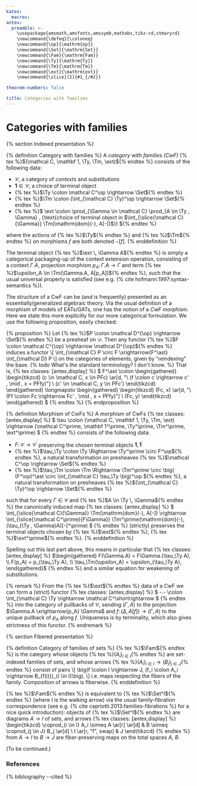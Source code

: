 ```yaml
---
katex:
  macros:
antex:
  preamble: >-
    \usepackage{amsmath,amsfonts,amssymb,mathabx,tikz-cd,stmaryrd}
    \newcommand{\defeq}{\coloneq}
    \newcommand{\op}{\mathrm{op}}
    \newcommand{\Set}{\mathrm{Set}}
    \newcommand{\Fam}{\mathrm{Fam}}
    \newcommand{\Ty}{\mathrm{Ty}}
    \newcommand{\Tm}{\mathrm{Tm}}
    \newcommand{\ext}{\mathrm{ext}}
    \newcommand{\slice}[2]{#1_{/#2}}

theorem-numbers: false

title: Categories with families
---
```


# Categories with families

{% section Indexed presentation %}

{% definition Category with families %}
A *category with families (CwF)* {% tex %}$(\mathcal C, \mathbf 1, \Ty, \Tm, \ext)${% endtex %} consists of the following data:
+ $\mathcal C$, a category of *contexts* and *substitutions*
+ $\mathbf 1 \in \mathcal C$, a choice of terminal object
+ {% tex %}$\Ty \colon \mathcal C^\op \rightarrow \Set${% endtex %}
+ {% tex %}$\Tm \colon (\int_{\mathcal C} \Ty)^\op \rightarrow \Set${% endtex %}
+ {% tex %}$
    \ext \colon \prod_{\Gamma \in \mathcal C} \prod_{A \in \Ty \, \Gamma}
      \, (\text{choice of terminal object in $\int_{\slice{\mathcal C}{\Gamma}} \Tm(\mathrm{dom}(-), A[-])$})
  ${% endtex %}

where the actions of {% tex %}$\Ty${% endtex %} and {% tex %}$\Tm${% endtex %} on morphisms $f$ are both denoted $-[f]$.
{% enddefinition %}

The terminal object {% tex %}$\ext \, \Gamma A${% endtex %} is simply a categorical packaging-up of the context extension operation, consisting of a context $\Gamma.A$, projection morphism $p_A \colon \Gamma.A \rightarrow \Gamma$ and term {% tex %}$\upsilon_A \in \Tm(\Gamma.A, A[p_A])${% endtex %}, such that the usual universal property is satisfied (see e.g. {% cite hofmann:1997:syntax-semantics %}).

The structure of a CwF can be (and is frequently) presented as an essentially/generalized algebraic theory.
Via the usual definition of a morphism of models of EATs/GATs, one has the notion of a *CwF morphism*.
Here we state this more explicitly for our more categorical formulation.
We use the following proposition, easily checked:

{% proposition %}
Let {% tex %}$P \colon \mathcal D^{\op} \rightarrow \Set${% endtex %} be a presheaf on $\mathcal D$.
Then any functor {% tex %}$F \colon \mathcal C^{\op} \rightarrow \mathcal D^{\op}${% endtex %} induces a functor
\\[ \int_{\mathcal C} P \circ F \xrightarrow{F^\ast} \int_{\mathcal D} P \\]
on the categories of elements, given by "reindexing" the base. {% todo What's the standard terminology? I don't know. %}
That is,
{% tex classes: [antex,display] %}
$
  F^\ast \colon
    \begin{gathered}
      \begin{tikzcd}
        (c \in \mathcal C, x \in PFc) \ar[d, "\ (f \colon c \rightarrow c' \, \mid \, x = PFfy)"] \\
        (c' \in \mathcal C, y \in PFc')
      \end{tikzcd}
    \end{gathered}
    \longmapsto
    \begin{gathered}
      \begin{tikzcd}
        (Fc, x) \ar[d, "\ (Ff \colon Fc \rightarrow Fc' \, \mid \, x = PFfy)"] \\
        (Fc, y)
      \end{tikzcd}
    \end{gathered}
$
{% endtex %}
{% endproposition %}

{% definition Morphism of CwFs %}
A morphism of CwFs
{% tex classes: [antex,display] %}
$
  \tau \colon (\mathcal C, \mathbf 1, \Ty, \Tm, \ext) \rightarrow (\mathcal C^\prime, \mathbf 1^\prime, \Ty^\prime, \Tm^\prime, \ext^\prime)
$
{% endtex %}
consists of the following data:
+ $F \colon \mathcal C \rightarrow \mathcal C^\prime$ preserving the chosen terminal objects $\mathbf 1, \mathbf 1^\prime$
+ {% tex %}$\tau_\Ty \colon \Ty \Rightarrow \Ty^\prime \circ F^\op${% endtex %},
  a natural transformation on presheaves {% tex %}$\mathcal C^\op \rightarrow \Set${% endtex %}
+ {% tex %}$\tau_\Tm \colon \Tm \Rightarrow \Tm^\prime \circ \big( (F^\op)^\ast \circ \int_{\mathcal C} \tau_\Ty \big)^\op ${% endtex %},
  a natural transformation on presheaves {% tex %}$(\int_{\mathcal C} \Ty)^\op \rightarrow \Set${% endtex %}

such that for every $\Gamma \in \mathcal C$ and {% tex %}$A \in \Ty \, \Gamma${% endtex %} the canonically induced map
{% tex classes: [antex,display] %}
$
  \int_{\slice{\mathcal C}{\Gamma}} \Tm(\mathrm{dom}(-), A[-])
    \rightarrow
    \int_{\slice{\mathcal C^\prime}{F\Gamma}} \Tm^\prime(\mathrm{dom}(-), (\tau_{\Ty \, \Gamma}A)[-]^\prime)
$
{% endtex %}
(strictly) preserves the terminal objects chosen by {% tex %}$\ext${% endtex %}, {% tex %}$\ext^\prime${% endtex %}.
{% enddefinition %}

Spelling out this last part above, this means in particular that
{% tex classes: [antex,display] %}
$\begin{gathered}
  F(\Gamma.A) = F\Gamma.(\tau_\Ty A), \\
  F(p_A) = p_{\tau_\Ty A}, \\
  \tau_\Tm(\upsilon_A) = \upsilon_{\tau_\Ty A},
\end{gathered}$
{% endtex %}
and a similar equation for weakening of substitutions.

{% remark %}
From the {% tex %}$\ext${% endtex %} data of a CwF we can form a (strict) functor
{% tex classes: [antex,display] %}
$
  -.- \colon \int_{\mathcal C} \Ty \rightarrow \mathcal C^\shortrightarrow
$
{% endtex %}
into the category of pullbacks of $\mathcal C$, sending $(\Gamma, A)$ to the projection $\Gamma.A \xrightarrow{p_A} \Gamma$
and $f \colon (\Delta, A[f]) \rightarrow (\Gamma, A)$ to the unique pullback of $p_A$ along $f$.
Uniqueness is by terminality, which also gives strictness of this functor.
{% endremark %}


{% section Fibered presentation %}

{% definition Category of families of sets %}
{% tex %}$\Fam${% endtex %} is the category whose objects {% tex %}$(A_i)_{i \in I}${% endtex %} are set-indexed families of sets, and whose arrows {% tex %}$(A_i)_{i \in I} \rightarrow (B_j)_{j \in J}${% endtex %} consist of pairs
\\[ \big(f \colon I \rightarrow J, (f_i \colon A_i \rightarrow B_{f(i)})_{i \in I}\big), \\]
i.e. maps respecting the fibers of the family.
Composition of arrows is fiberwise.
{% enddefinition %}

{% tex %}$\Fam${% endtex %} is equivalent to {% tex %}$\Set^I${% endtex %} (where $I$ is the walking arrow) via the usual family-fibration correspondence (see e.g. {% cite capriotti:2013:families-fibrations %} for a nice quick introduction):
objects of {% tex %}$\Set^I${% endtex %} are diagrams $A \rightarrow I$ of sets, and arrows
{% tex classes: [antex,display] %}
\begin{tikzcd}
  \coprod_{i \in I} A_i \simeq A \ar[r] \ar[d] & B \simeq \coprod_{j \in J} B_j \ar[d] \\
  I \ar[r, "f", swap] & J
\end{tikzcd}
{% endtex %}
from $A \rightarrow I$ to $B \rightarrow J$ are fiber-preserving maps on the total spaces $A$, $B$.

(To be continued.)


### References

{% bibliography --cited %}
